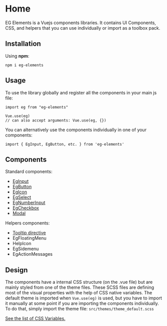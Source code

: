 # Home

EG Elements is a Vuejs components libraries. It contains UI Components, CSS, and helpers that you can use individually or import as a toolbox pack.

## Installation

Using **npm**:

```
npm i eg-elements
```

## Usage

To use the library globally and register all the components in your main js file:

```
import eg from "eg-elements"

Vue.use(eg)
// can also accept arguments: Vue.use(eg, {})
```

You can alternatively use the components individually in one of your components:

```
import { EgInput, EgButton, etc. } from 'eg-elements'
```

## Components

Standard components:

- [EgInput](https://github.com/misurida/eg-elements/blob/master/doc/EgInput.md)
- [EgButton](https://github.com/misurida/eg-elements/blob/master/doc/EgButton.md)
- [EgIcon](https://github.com/misurida/eg-elements/blob/master/doc/EgIcon.md)
- [EgSelect](https://github.com/misurida/eg-elements/blob/master/doc/EgSelect.md)
- [EgNumberInput](https://github.com/misurida/eg-elements/blob/master/doc/EgNumberInput.md)
- [EgCheckbox](https://github.com/misurida/eg-elements/blob/master/doc/EgCheckbox.md)
- [Modal](https://github.com/misurida/eg-elements/blob/master/doc/Modal.md)

Helpers components:

- [Tooltip directive](https://github.com/misurida/eg-elements/blob/master/doc/Tooltip.md)
- EgFloatingMenu
- HelpIcon
- EgSidemenu
- EgActionMessages

## Design

The components have a internal CSS structure (on the .vue file) but are mainly styled from one of the theme files. These SCSS files are defining most of the visual properties with the help of CSS native variables. The default theme is imported when `Vue.use(eg)` is used, but you have to import it manually at some point if you are importing the components individually. To do that, simply import the theme file: `src/themes/theme_default.scss`

[See the list of CSS Variables.](https://github.com/misurida/eg-elements/blob/master/doc/CSS.md)